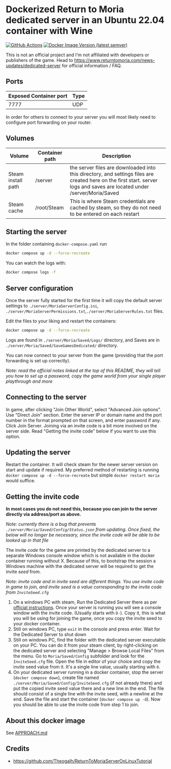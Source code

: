 # Dockerized Return to Moria dedicated server in an Ubuntu 22.04 container with Wine

[![GitHub Actions](https://github.com/AndrewSav/moria-docker/actions/workflows/main.yml/badge.svg)](https://github.com/AndrewSav/moria-docker/actions)
[![Docker Image Version (latest semver)](https://img.shields.io/docker/v/andrewsav/moria?sort=semver)](https://hub.docker.com/r/andrewsav/moria/tags)

This is not an official project and I'm not affiliated with developers or publishers of the game. Head to https://www.returntomoria.com/news-updates/dedicated-server for official information / FAQ.

## Ports


| Exposed Container port | Type |
| ------------------------ | ------ |
| 7777                | UDP  |

In order for others to connect to your server you will most likely need to configure port forwarding on your router.

## Volumes


| Volume             | Container path              | Description                             |
| -------------------- | ----------------------------- | ----------------------------------------- |
| Steam install path | /server   | the server files are downloaded into this directory, and settings files are created here on the first start. server logs and saves are located under /server/Moria/Saved |
| Steam cache | /root/Steam | This is where Steam credentials are cached by steam, so they do not need to be entered on each restart |

## Starting the server

In the folder containing `docker-compose.yaml` run

```bash
docker compose up -d --force-recreate
```

You can watch the logs with:

```bash
docker compose logs -f
```

## Server configuration

Once the server fully started for the first time it will copy the default server settings to `./server/MoriaServerConfig.ini`, `./server/MoriaServerPermissions.txt`,`./server/MoriaServerRules.txt` files.

Edit the files to your liking and restart the containers:

```bash
docker compose up -d --force-recreate
```

Logs are found in `./server/Moria/Saved/Logs/` directory, and Saves are in `./server/Moria/Saved/SaveGamesDedicated/` directory.

You can now connect to your server from the game (providing that the port forwarding is set up correctly).

*Note: read the official notes linked at the top of this README, they will tell you how to set up a password, copy the game world from your single player playthrough and more*

## Connecting to the server

In game, after clicking "Join Other World", select "Advanced Join options". Use "Direct Join" section. Enter the server IP or domain name and the port number in the format prompted on that screen, and enter password if any. Click Join Server. Joining via an invite code is a bit more involved on the server side. Read "Getting the invite code" below if you want to use this option.

## Updating the server

Restart the container. It will check steam for the newer server version on start and update if required. My preferred method of restarting is running `docker compose up -d --force-recreate` but simple `docker restart moria` would suffice. 

## Getting the invite code

**In most cases you do not need this, because you can join to the server directly via address/port as above.**

*Note: currently there is a bug that prevents `./server/Moria/Saved/Config/Status.json` from updating. Once fixed, the below will no longer be necessary, since the invite code will be able to be looked up in that file*

The invite *code* for the game are printed by the dedicated server to a separate Windows console window which is not available in the docker container running without X. Because of this, to bootstrap the session a Windows machine with the dedicated server will be required to get the invite *seed* from.

*Note: invite code and in invite seed are different things. You use invite code in game to join, and invite seed is a value corresponding to the invite code from `InviteSeed.cfg`*

1. On a windows PC with steam, Run the Dedicated Server there as per [official instructions](https://www.returntomoria.com/news-updates/dedicated-server). Once your server is running you will see a console window with the invite code. (Usually starts with `D-`). Copy it, this is what you will be using for joining the game, once you copy the invite seed to your docker container.
2. Still on windows PC, type `exit` in the console and press enter. Wait for the Dedicated Server to shut down
3. Still on windows PC, find the folder with the dedicated server executable on your PC. You can do it from your steam client, by right-clicking on the dedicated server and selecting "Manage > Browse Local Files" from the menu. Go to `Moria/Saved/Config` subfolder and look for the `InviteSeed.cfg` file. Open the file in editor of your choice and copy the invite seed value from it. It's a single line value, usually starting with `0`.
4. On your dedicated server running in a docker container, stop the server (`docker compose down`), create file named `./server/Moria/Saved/Config/InviteSeed.cfg` (if not already there) and put the copied invite seed value there and a new line in the end. The file should consist of a single line with the invite seed, with a newline at the end. Save the file and start the container (`docker compose up -d`). Now you should be able to use the invite code from step 1 to join.

## About this docker image

See [APPROACH.md](APPROACH.md)

## Credits

- https://github.com/Theogalh/ReturnToMoriaServerOnLinuxTutorial
